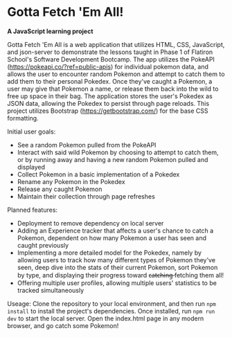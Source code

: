 # Gotta Fetch 'Em All!
**A JavaScript learning project**

Gotta Fetch 'Em All is a web application that utilizes HTML, CSS, JavaScript, and json-server to demonstrate the lessons taught in Phase 1 of Flatiron School's Software Development Bootcamp. The app utilizes the PokeAPI (https://pokeapi.co/?ref=public-apis) for individual pokemon data, and allows the user to encounter random Pokemon and attempt to catch them to add them to their personal Pokedex. Once they've caught a Pokemon, a user may give that Pokemon a name, or release them back into the wild to free up space in their bag. The application stores the user's Pokedex as JSON data, allowing the Pokedex to persist through page reloads. This project utilizes Bootstrap (https://getbootstrap.com/) for the base CSS formatting. 

Initial user goals:
<ul>
<li>See a random Pokemon pulled from the PokeAPI</li>
<li>Interact with said wild Pokemon by choosing to attempt to catch them, or by running away and having a new random Pokemon pulled and displayed</li>
<li>Collect Pokemon in a basic implementation of a Pokedex</li>
<li>Rename any Pokemon in the Pokedex</li>
<li>Release any caught Pokemon</li>
<li>Maintain their collection through page refreshes</li>
</ul>

Planned features:
<ul>
<li>Deployment to remove dependency on local server</li>
<li>Adding an Experience tracker that affects a user's chance to catch a Pokemon, dependent on how many Pokemon a user has seen and caught previously</li>
<li>Implementing a more detailed model for the Pokedex, namely by allowing users to track how many different types of Pokemon they've seen, deep dive into the stats of their current Pokemon, sort Pokemon by type, and displaying their progress toward c̶a̶t̶c̶h̶i̶n̶g̶ fetching them all!</li>
<li>Offering multiple user profiles, allowing multiple users' statistics to be tracked simultaneously</li>
</ul>

Useage:
Clone the repository to your local environment, and then run ```npm install``` to install the project's dependencies. Once installed, run ```npm run dev``` to start the local server. Open the index.html page in any modern browser, and go catch some Pokemon!
